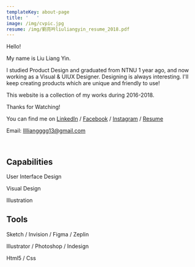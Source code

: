 ```yaml
---
templateKey: about-page
title: '   '
image: /img/cvpic.jpg
resume: /img/劉亮吟liuliangyin_resume_2018.pdf
---
```

Hello! 

My name is Liu Liang Yin.

I studied Product Design and graduated from NTNU 1 year ago, and now working as a Visual & UIUX  Designer. Designing is always interesting. I'll keep creating  products which are unique and friendly to use! 

This website is a collection of my works during 2016-2018.

Thanks for Watching!

You can find me on [LinkedIn](linkedin.com/in/liuliangyin)  / [Facebook](https://www.facebook.com/LIULIANGYIN)  / [Instagram](https://www.instagram.com/liang_yin_liu/) / [Resume](https://liuliangyin.com//img/%E5%8A%89%E4%BA%AE%E5%90%9Fliuliangyin_resume_2018.pdf) 

Email: lllliangggg13@gmail.com

<br/>

## Capabilities

User Interface Design

Visual Design

Illustration

## Tools

Sketch / Invision / Figma / Zeplin 

Illustrator / Photoshop / Indesign

Html5 / Css
